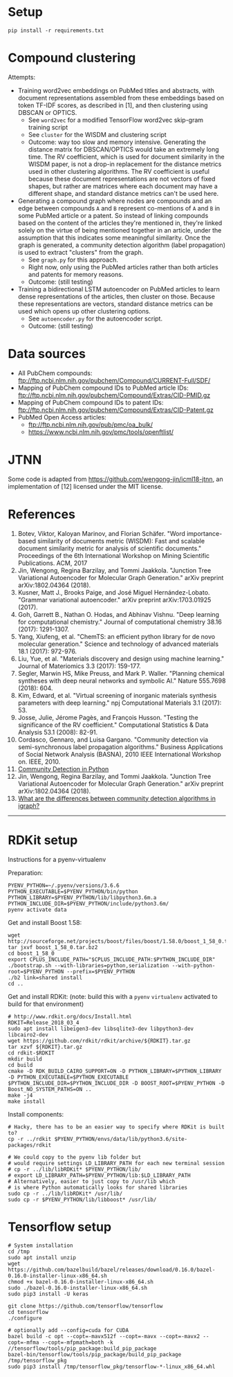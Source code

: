 # Setup

```
pip install -r requirements.txt
```

# Compound clustering

Attempts:

- Training word2vec embeddings on PubMed titles and abstracts, with document representations assembled from these embeddings based on token TF-IDF scores, as described in [1], and then clustering using DBSCAN or OPTICS.
    - See `word2vec` for a modified TensorFlow word2vec skip-gram training script
    - See `cluster` for the WISDM and clustering script
    - Outcome: way too slow and memory intensive. Generating the distance matrix for DBSCAN/OPTICS would take an extremely long time. The RV coefficient, which is used for document similarity in the WISDM paper, is not a drop-in replacement for the distance metrics used in other clustering algorithms. The RV coefficient is useful because these document representations are not vectors of fixed shapes, but rather are matrices where each document may have a different shape, and standard distance metrics can't be used here.
- Generating a compound graph where nodes are compounds and an edge between compounds `A` and `B` represent co-mentions of `A` and `B` in some PubMed article or a patent. So instead of linking compounds based on the content of the articles they're mentioned in, they're linked solely on the virtue of being mentioned together in an article, under the assumption that this indicates some meaningful similarity. Once the graph is generated, a community detection algorithm (label propagation) is used to extract "clusters" from the graph.
    - See `graph.py` for this approach.
    - Right now, only using the PubMed articles rather than both articles and patents for memory reasons.
    - Outcome: (still testing)
- Training a bidirectional LSTM autoencoder on PubMed articles to learn dense representations of the articles, then cluster on those. Because these representations are vectors, standard distance metrics can be used which opens up other clustering options.
    - See `autoencoder.py` for the autoencoder script.
    - Outcome: (still testing)

# Data sources

- All PubChem compounds: <ftp://ftp.ncbi.nlm.nih.gov/pubchem/Compound/CURRENT-Full/SDF/>
- Mapping of PubChem compound IDs to PubMed article IDs: <ftp://ftp.ncbi.nlm.nih.gov/pubchem/Compound/Extras/CID-PMID.gz>
- Mapping of PubChem compound IDs to patent IDs: <ftp://ftp.ncbi.nlm.nih.gov/pubchem/Compound/Extras/CID-Patent.gz>
- PubMed Open Access articles:
    - <ftp://ftp.ncbi.nlm.nih.gov/pub/pmc/oa_bulk/>
    - <https://www.ncbi.nlm.nih.gov/pmc/tools/openftlist/>

# JTNN

Some code is adapted from <https://github.com/wengong-jin/icml18-jtnn>, an implementation of [12] licensed under the MIT license.

# References

1. Botev, Viktor, Kaloyan Marinov, and Florian Schäfer. "Word importance-based similarity of documents metric (WISDM): Fast and scalable document similarity metric for analysis of scientific documents." Proceedings of the 6th International Workshop on Mining Scientific Publications. ACM, 2017
2. Jin, Wengong, Regina Barzilay, and Tommi Jaakkola. "Junction Tree Variational Autoencoder for Molecular Graph Generation." arXiv preprint arXiv:1802.04364 (2018).
3. Kusner, Matt J., Brooks Paige, and José Miguel Hernández-Lobato. "Grammar variational autoencoder." arXiv preprint arXiv:1703.01925 (2017).
4. Goh, Garrett B., Nathan O. Hodas, and Abhinav Vishnu. "Deep learning for computational chemistry." Journal of computational chemistry 38.16 (2017): 1291-1307.
5. Yang, Xiufeng, et al. "ChemTS: an efficient python library for de novo molecular generation." Science and technology of advanced materials 18.1 (2017): 972-976.
6. Liu, Yue, et al. "Materials discovery and design using machine learning." Journal of Materiomics 3.3 (2017): 159-177.
7. Segler, Marwin HS, Mike Preuss, and Mark P. Waller. "Planning chemical syntheses with deep neural networks and symbolic AI." Nature 555.7698 (2018): 604.
8. Kim, Edward, et al. "Virtual screening of inorganic materials synthesis parameters with deep learning." npj Computational Materials 3.1 (2017): 53.
9. Josse, Julie, Jérome Pagès, and François Husson. "Testing the significance of the RV coefficient." Computational Statistics & Data Analysis 53.1 (2008): 82-91.
10. Cordasco, Gennaro, and Luisa Gargano. "Community detection via semi-synchronous label propagation algorithms." Business Applications of Social Network Analysis (BASNA), 2010 IEEE International Workshop on. IEEE, 2010.
11. [Community Detection in Python](https://yoyoinwanderland.github.io/2017/08/08/Community-Detection-in-Python/#No-of-Community-Detection-Algorithms)
12. Jin, Wengong, Regina Barzilay, and Tommi Jaakkola. "Junction Tree Variational Autoencoder for Molecular Graph Generation." arXiv preprint arXiv:1802.04364 (2018).
13. [What are the differences between community detection algorithms in igraph?](https://stackoverflow.com/questions/9471906/what-are-the-differences-between-community-detection-algorithms-in-igraph/)

---

# RDKit setup

Instructions for a pyenv-virtualenv

Preparation:

```
PYENV_PYTHON=~/.pyenv/versions/3.6.6
PYTHON_EXECUTABLE=$PYENV_PYTHON/bin/python
PYTHON_LIBRARY=$PYENV_PYTHON/lib/libpython3.6m.a
PYTHON_INCLUDE_DIR=$PYENV_PYTHON/include/python3.6m/
pyenv activate data
```

Get and install Boost 1.58:

```
wget http://sourceforge.net/projects/boost/files/boost/1.58.0/boost_1_58_0.tar.bz2
tar jxvf boost_1_58_0.tar.bz2
cd boost_1_58_0
export CPLUS_INCLUDE_PATH="$CPLUS_INCLUDE_PATH:$PYTHON_INCLUDE_DIR"
./bootstrap.sh --with-libraries=python,serialization --with-python-root=$PYENV_PYTHON --prefix=$PYENV_PYTHON
./b2 link=shared install
cd ..
```

Get and install RDKit:
(note: build this with a `pyenv` `virtualenv` activated to build for that environment)

```
# http://www.rdkit.org/docs/Install.html
RDKIT=Release_2018_03_4
sudo apt install libeigen3-dev libsqlite3-dev libpython3-dev libcairo2-dev
wget https://github.com/rdkit/rdkit/archive/${RDKIT}.tar.gz
tar xzvf ${RDKIT}.tar.gz
cd rdkit-$RDKIT
mkdir build
cd build
cmake -D RDK_BUILD_CAIRO_SUPPORT=ON -D PYTHON_LIBRARY=$PYTHON_LIBRARY -D PYTHON_EXECUTABLE=$PYTHON_EXECUTABLE $PYTHON_INCLUDE_DIR=$PYTHON_INCLUDE_DIR -D BOOST_ROOT=$PYENV_PYTHON -D Boost_NO_SYSTEM_PATHS=ON ..
make -j4
make install
```

Install components:

```
# Hacky, there has to be an easier way to specify where RDKit is built to?
cp -r ../rdkit $PYENV_PYTHON/envs/data/lib/python3.6/site-packages/rdkit

# We could copy to the pyenv lib folder but
# would require settings LD_LIBRARY_PATH for each new terminal session
# cp -r ../lib/libRDKit* $PYENV_PYTHON/lib/
# export LD_LIBRARY_PATH=$PYENV_PYTHON/lib:$LD_LIBRARY_PATH
# Alternatively, easier to just copy to /usr/lib which
# is where Python automatically looks for shared libraries
sudo cp -r ../lib/libRDKit* /usr/lib/
sudo cp -r $PYENV_PYTHON/lib/libboost* /usr/lib/
```

# Tensorflow setup

```
# System installation
cd /tmp
sudo apt install unzip
wget https://github.com/bazelbuild/bazel/releases/download/0.16.0/bazel-0.16.0-installer-linux-x86_64.sh
chmod +x bazel-0.16.0-installer-linux-x86_64.sh
sudo ./bazel-0.16.0-installer-linux-x86_64.sh
sudo pip3 install -U keras

git clone https://github.com/tensorflow/tensorflow
cd tensorflow
./configure

# optionally add --config=cuda for CUDA
bazel build -c opt --copt=-mavx512f --copt=-mavx --copt=-mavx2 --copt=-mfma --copt=-mfpmath=both -k //tensorflow/tools/pip_package:build_pip_package
bazel-bin/tensorflow/tools/pip_package/build_pip_package /tmp/tensorflow_pkg
sudo pip3 install /tmp/tensorflow_pkg/tensorflow-*-linux_x86_64.whl
```
